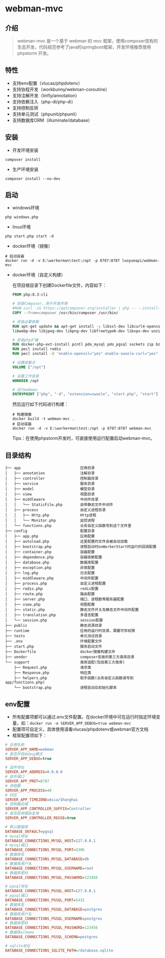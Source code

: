 
# webman-mvc

## 介绍

 > webman-mvc 是一个基于 webman 的 mvc 框架，使用composer现有的生态开发，代码规范参考了java的springboot框架，开发环境推荐使用 phpstorm 开发。

## 特性
  - 支持env配置（vlucas/phpdotenv）
  - 支持协程开发（workbunny/webman-coroutine）
  - 支持注解开发（linfly/annotation）
  - 支持依赖注入（php-di/php-di）
  - 支持控制反转
  - 支持单元测试（phpunit/phpunit）
  - 支持数据库ORM（illuminate/database）

## 安装
  - 开发环境安装
  ```shell
  composer install
  ```
  - 生产环境安装
  ```shell
  composer install --no-dev
  ```

## 启动
  - windows环境
  ```shell
  php windows.php
  ```
  - linux环境
  ```shell
  php start.php start -d
  ```
  - docker环境（镜像）
  ```shell
  # 启动容器
  docker run -d -v E:\workerman\test:/opt -p 8787:8787 luoyueapi/webman-mvc
  ```
- docker环境（自定义构建）

  在项目根目录下创建Dockerfile文件，内容如下：

  ```dockerfile
  FROM php:8.3-cli
  
  # 安装Composer，用于开发环境
  #RUN curl -sS https://getcomposer.org/installer | php -- --install-dir=/usr/local/bin --filename=composer
  COPY --from=composer /usr/bin/composer /usr/bin/
  
  # 安装必要依赖
  RUN apt-get update && apt-get install -y libssl-dev libcurl4-openssl-dev libpq-dev libzip-dev libbz2-dev \
  libwebp-dev libjpeg-dev libpng-dev libfreetype6-dev libvpx-dev unzip libevent-dev
  
  # 安装php扩展
  RUN docker-php-ext-install pcntl pdo_mysql pdo_pgsql sockets zip bz2 gd
  RUN pecl install redis
  RUN pecl install -D 'enable-openssl="yes" enable-swoole-curl="yes" enable-http2="yes" enable-swoole-thread="yes"' swoole
  
  # 设置挂载点
  VOLUME ["/opt"]
  
  # 设置工作目录
  WORKDIR /opt
  
  # 运行webman
  ENTRYPOINT ["php", "-d", "extension=swoole", "start.php", "start"]
  ```

  然后运行如下代码进行构建：

  ```shell
  # 构建镜像
  docker build -t webman-mvc .
  # 启动容器
  docker run -d -v E:\workerman\test:/opt -p 8787:8787 webman-mvc
  ```
  Tips：在使用phpstorm开发时，可直接使用运行配置启动webman-mvc。

## 目录结构
```
├── app                           应用目录
│   ├── annotation                注解目录
│   ├── controller                控制器目录
│   ├── service                   服务目录
│   ├── model                     模型目录
│   ├── view                      视图目录
│   ├── middleware                中间件目录
│   │   └── StaticFile.php        自带静态文件中间件
│   ├── process                   自定义进程目录
│   │   ├── Http.php              Http进程
│   │   └── Monitor.php           监控进程
│   └── functions.php             业务自定义函数写到这个文件里
├── config                        配置目录
│   ├── app.php                   应用配置
│   ├── autoload.php              这里配置的文件会被自动加载
│   ├── bootstrap.php             进程启动时onWorkerStart时运行的回调配置
│   ├── container.php             容器配置
│   ├── dependence.php            容器依赖配置
│   ├── database.php              数据库配置
│   ├── exception.php             异常配置
│   ├── log.php                   日志配置
│   ├── middleware.php            中间件配置
│   ├── process.php               自定义进程配置
│   ├── redis.php                 redis配置
│   ├── route.php                 路由配置
│   ├── server.php                端口、进程数等服务器配置
│   ├── view.php                  视图配置
│   ├── static.php                静态文件开关及静态文件中间件配置
│   ├── translation.php           多语言配置
│   └── session.php               session配置
├── public                        静态资源目录
├── runtime                       应用的运行时目录，需要可写权限
├── tests                         单元测试目录
├── .env                          环境配置文件
├── start.php                     服务启动文件
├── Dockerfile                    docker镜像构建文件
├── vendor                        composer安装的第三方类库目录
└── support                       类库适配(包括第三方类库)
    ├── Request.php               请求类
    ├── Response.php              响应类
    ├── helpers.php               助手函数(业务自定义函数请写到app/functions.php)
    └── bootstrap.php             进程启动后初始化脚本
```

## env配置
 - 所有配置项都可以通过.env文件配置。在docker环境中可在运行时指定环境变量，如：`docker run -e SERVER_APP_DEBUG=true webman-mvc`
 - 配置项可自定义，具体使用请看vlucas/phpdotenv或webman官方文档
 - 框架配置项如下：

```ini
# 应用名称
SERVER_APP_NAME=webman
# 是否开启debug模式
SERVER_APP_DEBUG=true

# 监听地址
SERVER_APP_ADDRESS=0.0.0.0
# 监听端口
SERVER_APP_PROT=8787
# 进程数
SERVER_APP_PROCESS=40
# 时区
SERVER_APP_TIMEZONE=Asia/Shanghai
# 控制器后缀
SERVER_APP_CONTROLLER_SUFFIX=Controller
# 是否启用路由复用
SERVER_APP_CONTROLLER_REUSE=true

# 默认数据库
DATABASE_DEFAULT=pgsql
# mysql地址
DATABASE_CONNECTIONS_MYSQL_HOST=127.0.0.1
# mysql端口
DATABASE_CONNECTIONS_MYSQL_PORT=3306
# 数据库名
DATABASE_CONNECTIONS_MYSQL_DATABASE=db
# 数据库用户名
DATABASE_CONNECTIONS_MYSQL_USERNAME=root
# 数据库密码
DATABASE_CONNECTIONS_MYSQL_PASSWORD=123456

# pgsql地址
DATABASE_CONNECTIONS_PGSQL_HOST=127.0.0.1
# pgsql端口
DATABASE_CONNECTIONS_PGSQL_PORT=5432
# 数据库名
DATABASE_CONNECTIONS_PGSQL_DATABASE=postgres
# 数据库用户名
DATABASE_CONNECTIONS_PGSQL_USERNAME=postgres
# 数据库密码
DATABASE_CONNECTIONS_PGSQL_PASSWORD=123456
# 数据库schema
DATABASE_CONNECTIONS_PGSQL_SCHEMA=postgres

# sqlite地址
DATABASE_CONNECTIONS_SQLITE_PATH=/database.sqlite
```

